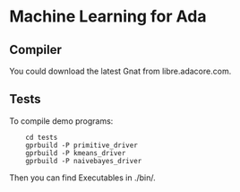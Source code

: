 # Machine Learning for Ada

## Compiler
You could download the latest Gnat from libre.adacore.com.

## Tests
To compile demo programs:

        cd tests
        gprbuild -P primitive_driver
        gprbuild -P kmeans_driver
        gprbuild -P naivebayes_driver

Then you can find Executables in ./bin/.

